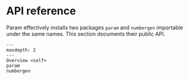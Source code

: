 # API reference

Param effectively installs two packages `param` and `numbergen` importable
under the same names. This section documents their public API.

```{toctree}
---
maxdepth: 2
---
Overview <self>
param
numbergen
```

